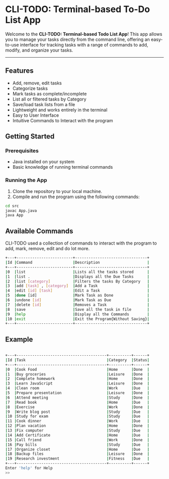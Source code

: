 # CLI-TODO: Terminal-based To-Do List App

Welcome to the **CLI-TODO: Terminal-based Todo List App**! This app allows you to manage your tasks directly from the command line, offering an easy-to-use interface for tracking tasks with a range of commands to add, modify, and organize your tasks.

---

## Features

- Add, remove, edit tasks
- Categorize tasks
- Mark tasks as complete/incomplete
- List all or filtered tasks by Category
- Save/load task lists from a file
- Lightweight and works entirely in the terminal
- Easy to User Interface
- Intuitive Commands to Interact with the program

## Getting Started

### Prerequisites

- Java installed on your system
- Basic knowledge of running terminal commands

### Running the App

1. Clone the repository to your local machine.
2. Compile and run the program using the following commands:

```bash
cd src
javac App.java
java App
```

## Available Commands

CLI-TODO used a collection of commands to interact with the program to add, mark, remove, edit and do lot more.

```bash
+---+-------------------------+--------------------------------+
|Id |Command                  |Description                     |
+---+-------------------------+--------------------------------+
|0  |list                     |Lists all the tasks stored      |
|1  |list .                   |Displays all the Due Tasks      |
|2  |list [category]          |Filters the tasks By Category   |
|3  |add [task] , [category]  |Add a Task                      |
|4  |edit [id] [task]         |Edit a Task                     |
|5  |done [id]                |Mark Task as Done               |
|6  |undone [id]              |Mark Task as Due                |
|7  |delete [id]              |Removes a Task                  |
|8  |save                     |Save all the task in file       |
|9  |help                     |Display all the Commands        |
|10 |exit                     |Exit the Program{Without Saving}|
+---+-------------------------+--------------------------------+
```

## Example

```bash

+---+----------------------------------------+----------+------+
|Id |Task                                    |Category  |Status|
+---+----------------------------------------+----------+------+
|0  |Cook Food                               |Home      |Done  |
|1  |Buy groceries                           |Leisure   |Done  |
|2  |Complete homework                       |Home      |Done  |
|3  |Learn JavaScript                        |Leisure   |Done  |
|4  |Clean room                              |Work      |Due   |
|5  |Prepare presentation                    |Leisure   |Done  |
|6  |Attend meeting                          |Study     |Done  |
|7  |Read book                               |Home      |Due   |
|8  |Exercise                                |Work      |Done  |
|9  |Write blog post                         |Study     |Due   |
|10 |Study for exam                          |Study     |Due   |
|11 |Cook dinner                             |Work      |Due   |
|12 |Plan vacation                           |Home      |Done  |
|13 |Fix computer                            |Study     |Due   |
|14 |Add Certificate                         |Home      |Due   |
|15 |Call friend                             |Work      |Done  |
|16 |Pay bills                               |Study     |Due   |
|17 |Organize closet                         |Home      |Due   |
|18 |Backup files                            |Leisure   |Done  |
|19 |Research investment                     |Fitness   |Due   |
+---+----------------------------------------+----------+------+
Enter 'help' for Help
>>
```
